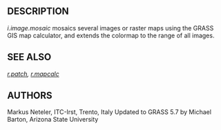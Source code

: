 ## DESCRIPTION

*i.image.mosaic* mosaics several images or raster maps using the GRASS
GIS map calculator, and extends the colormap to the range of all images.

## SEE ALSO

*[r.patch](r.patch.html), [r.mapcalc](r.mapcalc.html)*

## AUTHORS

Markus Neteler, ITC-Irst, Trento, Italy Updated to GRASS 5.7 by Michael
Barton, Arizona State University
